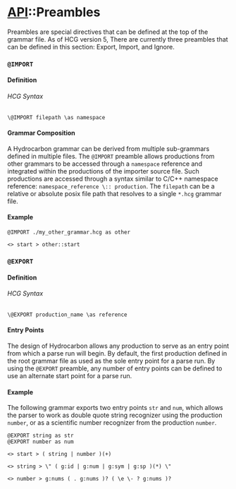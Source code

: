 # [API](./api.index.md)::Preambles

Preambles are special directives that can be defined at the top of the grammar file. As of HCG version 5, There are currently three preambles
that can be defined in this section: Export, Import, and Ignore.
### `@IMPORT`

#### Definition 

###### HCG Syntax
```hcg
\@IMPORT filepath \as namespace
``` 

#### Grammar Composition

A Hydrocarbon grammar can be derived from multiple sub-grammars defined in multiple files. The `@IMPORT` preamble allows productions from other grammars
to be accessed through a `namespace` reference and integrated within the productions of the importer source file. Such productions are accessed through
a syntax similar to C/C++ namespace reference: `namespace_reference \:: production`. The `filepath` can be a relative or absolute posix file path that 
resolves to a single `*.hcg` grammar file.

#### Example 

```hcg
@IMPORT ./my_other_grammar.hcg as other

<> start > other::start
```


### `@EXPORT`

#### Definition 

###### HCG Syntax
``` 
\@EXPORT production_name \as reference
``` 

#### Entry Points

The design of Hydrocarbon allows any production to serve as an entry point from which a parse run will begin. By default, the first production defined
in the root grammar file as used as the sole entry point for a parse run. By using the `@EXPORT` preamble, any number of entry points can be defined
to use an alternate start point for a parse run. 

#### Example

The following grammar exports two entry points `str` and `num`, which allows the parser to work as double quote string recognizer using the production 
`number`, or as a scientific number recognizer from the production `number`.

```hydrocarbon
@EXPORT string as str
@EXPORT number as num

<> start > ( string | number )(+)

<> string > \" ( g:id | g:num | g:sym | g:sp )(*) \"

<> number > g:nums ( . g:nums )? ( \e \- ? g:nums )?
```

